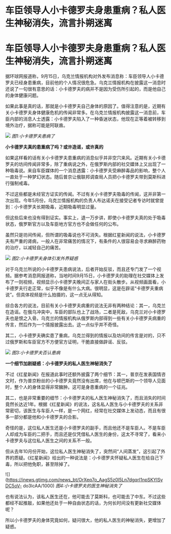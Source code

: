 # 车臣领导人小卡德罗夫身患重病？私人医生神秘消失，流言扑朔迷离

# 车臣领导人小卡德罗夫身患重病？私人医生神秘消失，流言扑朔迷离

据环球网报道称，9月15日，乌克兰情报机构对外发布消息称：车臣领导人小卡德罗夫已经身患重病，目前他的个人情况很危急。乌克兰情报机构在披露这一消息时还说了一句很有意思的话：小卡德罗夫的病并不是因为受伤所引起的，而是他自己的身体健康问题。

如果此事是真的话，那就是小卡德罗夫自己身体的原因了。值得注意的是，近期有关小卡德罗夫身体健康危机的传闻非常多。在乌克兰情报机构披露这一消息前，车臣内部的消息人士透露：小卡德罗夫陷入了一种昏迷状态，他现在正等着被转移到境外治疗，据称可能是阿联酋。

![](https://inews.gtimg.com/news_bt/OOyh2Wd_-7kmy0szjSqavNd6Td7yOYAK60Tikf3HNjjjoAA/1000)
_图1:小卡德罗夫患病了_

**小卡德罗夫真的患重病了吗？或许造谣，或许真的**

如果这样看的话有关小卡德罗夫患重病的消息似乎并非空穴来风。近期有关小卡德罗夫的坊间传闻非常多，除了重病说之外，在俄罗斯内部的社交媒体上又出现了一种吸毒说。来自车臣媒体的一个消息透露：小卡德罗夫受麻醉毒品的影响，整个人一直处于一种梦幻状态。随后普京让俄联邦调查局人员把小卡德罗夫带到莫斯科进行强制戒毒。

不过这些都是未经官方证实的传闻。不过有关小卡德罗夫吸毒的传闻，这并非第一次出现。今年5月份，乌克兰情报机构的负责人布达诺夫在接受记者专访时就曾提到：小卡德罗夫长期吸毒，近期吸毒明显过量。

但这些后来也没有得到证实。事实上，退一万步讲，即使小卡德罗夫真的处于吸毒状态，俄罗斯官方以及车臣地方官方也不会做任何的公布。

虽然只是坊间传闻，但所谓的吸毒说也不可消失。根据红星新闻的说法，小卡德罗夫有严重的肾病，一般人在非常痛苦的情况下，有条件的人很容易会寻求麻醉药物的治疗，以减轻自己的痛苦。

![](https://inews.gtimg.com/news_bt/O8i9O4PPa5kGUVQCdgmwgeC1GSP4NybtAqwiLeqSH8ZwMAA/1000)
_图2:小卡德罗夫身体引发外界疑惑_

对于乌克兰所说的小卡德罗夫患病说法，后者开始反驳，而且还专门发了一个视频。据参考消息网报道称，当地时间9月15日，小卡德罗夫的助理在社交媒体上发布了一则视频，视频显示小卡德罗夫晚间正与家人在街头散步。从视频画面看，小卡德罗夫行走正常，似乎不像是有什么大病。很明显，这是在辟谣“卡德罗夫重病说”。但具体视频是什么拍摄的，这一点无从得知。

综合各方的说法，目前有关小卡德罗夫病重的说法无非有两种结论：其一，乌克兰在造谣。在俄乌冲突中，车臣的部队也上了战场，二者是死敌，乌克兰对小卡德罗夫也是恨之入骨。乌克兰的情报机构从俄罗斯内部得到一些有关小卡德罗夫病重的传言，然后作为一个情报披露出去。这一点似乎并不奇怪。

其二，小卡德罗夫确实患了重病，乌克兰得到的情报以及坊间的传言是对的，只不过俄罗斯和车臣官方不方便官方证明，干脆直接做辟谣、反驳。

![](https://inews.gtimg.com/news_bt/ORN83J4YvjpCtvrUTUvqNmwHv_Vitwz6bUVdEwYYoqW5YAA/1000)
_图3:小卡德罗夫否认患病_

**一个细节加剧疑惑：小卡德罗夫的私人医生神秘消失了**

不过《红星新闻》在报道此事时还额外披露了两个细节：其一，普京在发表国情咨文时，作为普京粉丝的小卡德罗夫竟然没有出席，他在与顿巴斯的一个领导人见面时，整个人的身体显得非常臃肿。这可是身患重病的一个征兆。

其二，也是非常重要的细节：小卡德罗夫的私人医生神秘消失了，而且消失的时间竟然长达近1年。根据《红星新闻》的说法，这名私人医生与小卡德罗夫的关系非常密切，该医生与车臣人一样，是一个网红，经常在社交媒体上发动态，而且有很多一部分都是他和小卡德罗夫的合影。

奇怪的是，这位私人医生还是小卡德罗夫的副手，而且他还不是车臣人。不是车臣人却成为车臣的二把手，而且还是仅凭借私人医生的身份，这太不寻常了，看来小卡德罗夫与这位私人医生之间的关系不一般。

但从去年10月份开始，这位私人医生神秘消失了，突然间“人间蒸发”，这引起了外界的质疑。《红星新闻》给出的一种说法是：小卡德罗夫怀疑私人医生在给自己下毒，所以把他免职，甚至除掉了。

![](https://inews.gtimg.com/news_bt/OrXeq7o_AagS5z0l5Ln7dgqrI1npSKYISyDC5oV-
do3lcAA/1000) _图4:小卡德罗夫的医生神秘消失了_

也有说法认为，该私人医生还在，他可能去了莫斯科，也可能去了中东。不过这些都经不起推敲，如果他还处于一种自由状态的话，为何长时间没有更新社交媒体呢？

所以小卡德罗夫的身体究竟如何，疑问很大，他的私人医生的神秘消失，更增加了疑惑。

